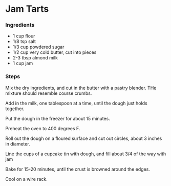 Jam Tarts
=========


### Ingredients
- 1 cup flour
- 1/8 tsp salt
- 1/3 cup powdered sugar
- 1/2 cup very cold butter, cut into pieces
- 2-3 tbsp almond milk
- 1 cup jam

### Steps
Mix the dry ingredients, and cut in the butter with a pastry blender. THe mixture should resemble course crumbs.

Add in the milk, one tablespoon at a time, until the dough just holds together.

Put the dough in the freezer for about 15 minutes.

Preheat the oven to 400 degrees F.

Roll out the dough on a floured surface and cut out circles, about 3 inches in diameter.

Line the cups of a cupcake tin with dough, and fill about 3/4 of the way with jam

Bake for 15-20 minutes, until the crust is browned around the edges.

Cool on a wire rack.

